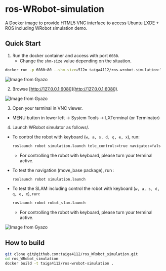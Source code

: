 # ros-WRobot-simulation
A Docker image to provide HTML5 VNC interface to access Ubuntu LXDE + ROS including WRobot simulation demo.

## Quick Start
1. Run the docker container and access with port `6080`.
    - Change the `shm-size` value depending on the situation.

```sh
docker run -p 6080:80 --shm-size=512m taiga4112/ros-wrobot-simulation:latest
```

![Image from Gyazo](https://i.gyazo.com/83df180b59929dc363f356d185b87344.gif)

2. Browse [http://127.0.0.1:6080](http://127.0.0.1:6080).

![Image from Gyazo](https://i.gyazo.com/db6ae09b4021a9956594124f1421e754.gif)

3. Open your terminal in VNC viewer.
  - MENU button in lower left -> System Tools -> LXTerminal (or Terminator) 

4. Launch WRobot simulator as follows/.

  - To control the robot with keyboard (`w, a, s, d, q, e, x`), run:
    ```sh
    roslaunch robot simulation.launch tele_control:=true navigate:=false
    ```
    - For controlling the robot with keyboard, please turn your terminal active.
  
  - To test the navigation (move_base package), run :
    ```sh
    roslaunch robot simulation.launch
    ```

  - To test the SLAM including control the robot with keyboard (`w, a, s, d, q, e, x`), run:
    ```sh
    roslaunch robot robot_slam.launch
    ```
    - For controlling the robot with keyboard, please turn your terminal active.

![Image from Gyazo](https://i.gyazo.com/0842f48aa4d9e2fbc8bca90f0e7d35c5.gif)


## How to build

```sh
git clone git@github.com:taiga4112/ros_WRobot_simulation.git
cd ros_WRobot_simulation
docker build -t taiga4112/ros-wrobot-simulation .
```